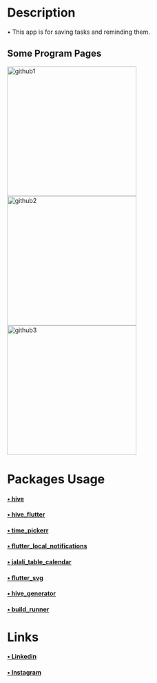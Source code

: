 <h1> Description</h1>

<p>• This app is for saving tasks and reminding them.</p>

<h2>Some Program Pages</h2>
<p><img src="https://user-images.githubusercontent.com/132124730/235671748-feee3e3a-1045-4dad-a495-dfb6c72c31fa.png" alt="github1" width="300" height="300">
<img src="https://user-images.githubusercontent.com/132124730/235671882-dadc4156-e0a8-49d7-8aa6-9e940273d519.png" alt="github2" width="300" height="300">
<img src="https://user-images.githubusercontent.com/132124730/235671970-93f55e89-cef0-4c39-a241-3df862973b0e.png" alt="github3" width="300" height="300">
</p>
<h1>Packages Usage</h1>
<h4><a href="https://pub.dev/packages/hive">• hive</a></h4>
<h4><a href="https://pub.dev/packages/hive_flutter">• hive_flutter</a></h4>
<h4><a href="https://pub.dev/packages/time_pickerr">• time_pickerr</a></h4>
<h4><a href="https://pub.dev/packages/flutter_local_notifications">• flutter_local_notifications</a></h4>
<h4><a href="https://pub.dev/packages/jalali_table_calendar">• jalali_table_calendar</a></h4>
<h4><a href="https://pub.dev/packages/flutter_svg">• flutter_svg</a></h4>
<h4><a href="https://pub.dev/packages/hive_generator">• hive_generator</a></h4>
<h4><a href="https://pub.dev/packages/build_runner">• build_runner</a></h4>
<h1>Links</h1>
<h4><a href="https://linkedin.com/in/hossein-mohammadi-287391274/">• Linkedin</a></h4>
<h4><a href="https://instagram.com/hosseinmohammadi.dev">• Instagram</a></h4>
